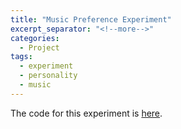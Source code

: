```yaml
---
title: "Music Preference Experiment"
excerpt_separator: "<!--more-->"
categories:
  - Project
tags:
  - experiment
  - personality
  - music
---
```


The code for this experiment is [here](https://github.com/mayabflannery/exp-music-preference).
